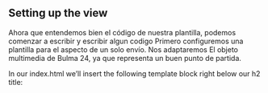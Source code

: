 ## Setting up the view

Ahora que entendemos bien el código de nuestra plantilla, podemos comenzar a escribir y escribir
algun codigo Primero configuremos una plantilla para el aspecto de un solo envío. Nos adaptaremos
El objeto multimedia de Bulma 24, ya que representa un buen punto de partida.

In our index.html we’ll insert the following template block right below our h2 title: